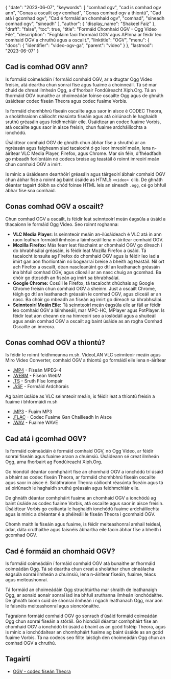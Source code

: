 {
  "date": "2023-06-07",
  "keywords": [
"comhad ogv",
"cad is comhad ogv ann",
"Conas a oscailt ogv comhad",
"Conas comhad ogv a thiontú",
"Cad atá i gcomhad ogv",
"Cad é formáid an chomhaid ogv",
"comhad",
"síneadh comhad ogv",
"síneadh"
],
  "author": {
    "display_name": "Shakeel Faiz"
},
  "draft": "false",
  "toc": true,
  "title": "Formáid Chomhaid OGV - Ogg Video File",
  "description": "Foghlaim faoi fhormáid OGV agus APInna ar féidir leo comhaid OGV a chruthú agus a oscailt.",
  "linktitle": "OGV",
  "menu": {
    "docs": {
      "identifier": "video-ogv-ga",
      "parent": "video"
}
},
  "lastmod": "2023-06-07"
}

## Cad is comhad OGV ann?

Is formáid coimeádáin í formáid comhaid OGV, ar a dtugtar Ogg Video freisin, atá deartha chun sonraí físe agus fuaime a choinneáil. Tá sé mar chuid de chreat ilmheán Ogg, a d'fhorbair Fondúireacht Xiph.Org. Tá an fhormáid OGV bunaithe ar choimeádán foinse oscailte Ogg agus de ghnáth úsáidtear codec físeán Theora agus codec fuaime Vorbis.

Is formáid chomhbhrú físeáin oscailte agus saor in aisce é CODEC Theora, a sholáthraíonn cáilíocht réasúnta físeáin agus atá oiriúnach le haghaidh sruthú gréasáin agus feidhmchláir eile. Úsáidtear an codec fuaime Vorbis, atá oscailte agus saor in aisce freisin, chun fuaime ardcháilíochta a ionchódú.

Úsáidtear comhaid OGV de ghnáth chun ábhar físe a shruthú ar an ngréasán agus faigheann siad tacaíocht ó go leor imreoirí meán, lena n-áirítear VLC Media Player, Firefox, agus Chrome. Mar sin féin, d’fhéadfadh go mbeadh forlíontáin nó codecs breise ag teastáil ó roinnt imreoirí meán chun comhaid OGV a imirt.


Is minic a úsáideann dearthóirí gréasáin agus táirgeoirí ábhair comhaid OGV chun ábhar físe a roinnt ag baint úsáide as HTML5 `<video> `clib. De ghnáth déantar tagairt dóibh sa chód foinse HTML leis an síneadh `.ogg`, cé go bhfuil ábhar físe sna comhaid.

## Conas comhad OGV a oscailt?

Chun comhad OGV a oscailt, is féidir leat seinnteoirí meán éagsúla a úsáid a thacaíonn le formáid Ogg Video. Seo roinnt roghanna:

- **VLC Media Player:** Is seinnteoir meáin an-ilúsáideach é VLC atá in ann raon leathan formáidí ilmheán a láimhseáil lena n-áirítear comhaid OGV.
- **Mozilla Firefox:** Más fearr leat féachaint ar chomhaid OGV go díreach i do bhrabhsálaí gréasáin, is féidir leat Mozilla Firefox a úsáid. Tá tacaíocht ionsuite ag Firefox do chomhaid OGV agus is féidir leo iad a imirt gan aon fhorlíontáin nó bogearraí breise a bheith ag teastáil. Níl ort ach Firefox a oscailt, déan nascleanúint go dtí an leathanach gréasáin ina bhfuil comhad OGV, agus cliceáil ar an nasc chuig an gcomhad. Ba chóir go dtosódh an físeán ag imirt sa bhrabhsálaí.
- **Google Chrome:** Cosúil le Firefox, tá tacaíocht dhúchais ag Google Chrome freisin chun comhaid OGV a sheinm. Just a oscailt Chrome, téigh go dtí an leathanach gréasáin le comhad OGV, agus cliceáil ar an nasc. Ba chóir go mbeadh an físeán ag imirt go díreach sa bhrabhsálaí.
- **Seinnteoirí Meáin Eile:** Tá seinnteoirí meán éagsúla eile ar fáil ar féidir leo comhaid OGV a láimhseáil, mar MPC-HC, MPlayer agus PotPlayer. Is féidir leat aon cheann de na himreoirí seo a íoslódáil agus a shuiteáil agus ansin comhad OGV a oscailt ag baint úsáide as an rogha Comhad Oscailte an imreora.

## Conas comhad OGV a thiontú?

Is féidir le roinnt feidhmeanna m.sh. VideoLAN VLC seinnteoir meáin agus Miro Video Converter, comhaid OGV a thiontú go formáidí eile lena n-áirítear

- [.MP4](/video/mp4/) - Físeán MPEG-4
- [.WEBM](/video/webm/) - Físeán WebM
- [.TS](/video/ts/) - Sruth Físe Iompair
- [.ASF](/video/asf/) - Formáid Ardchórais

Ag baint úsáide as VLC seinnteoir meáin, is féidir leat a thiontú freisin a fuaime i bhformáidí m.sh

- [.MP3](/audio/mp3/) - Fuaim MP3
- [.FLAC](/audio/flac/) - Codec Fuaime Gan Chailleadh In Aisce
- [.WAV](/audio/wav/) - Fuaime WAVE

## Cad atá i gcomhad OGV?

Is formáid coimeádáin é formáid comhaid OGV, nó Ogg Video, ar féidir sonraí físeáin agus fuaime araon a chuimsiú. Úsáideann sé creat ilmheán Ogg, arna fhorbairt ag Fondúireacht Xiph.Org.

Go hiondúil déantar comhpháirt físe an chomhaid OGV a ionchódú trí úsáid a bhaint as codec físeán Theora, ar formáid chomhbhrú físeáin oscailte agus saor in aisce é. Soláthraíonn Theora cáilíocht réasúnta físeáin agus tá sé oiriúnach le haghaidh sruthú gréasáin agus feidhmchláir eile.

De ghnáth déantar comhpháirt fuaime an chomhaid OGV a ionchódú ag baint úsáide as codec fuaime Vorbis, atá oscailte agus saor in aisce freisin. Úsáidtear Vorbis go coitianta le haghaidh ionchódú fuaime ardcháilíochta agus is minic a dhéantar é a phéireáil le físeán Theora i gcomhaid OGV.

Chomh maith le físeáin agus fuaime, is féidir meiteashonraí amhail teideal, údar, dáta cruthaithe agus faisnéis ábhartha eile faoin ábhar físe a bheith i gcomhad OGV.

## Cad é formáid an chomhaid OGV?

Is formáid coimeádáin í formáid comhaid OGV atá bunaithe ar fhormáid coimeádán Ogg. Tá sé deartha chun creat a sholáthar chun cineálacha éagsúla sonraí ilmheán a chuimsiú, lena n-áirítear físeáin, fuaime, téacs agus meiteashonraí.

Tá formáid an choimeádáin Ogg struchtúrtha mar shraith de leathanaigh Ogg, ar aonaid aonair sonraí iad ina bhfuil sruthanna ilmheán ionchódaithe. De ghnáth bíonn cuid de shonraí ilmheán i ngach leathanach Ogg, mar aon le faisnéis meiteashonraí agus sioncrónaithe.

Tagraíonn formáid comhaid OGV go sonrach d’úsáid formáid coimeádán Ogg chun sonraí físeáin a stóráil. Go hiondúil déantar comhpháirt físe an chomhaid OGV a ionchódú trí úsáid a bhaint as an gcód fístéip Theora, agus is minic a ionchódaítear an chomhpháirt fuaime ag baint úsáide as an gcód fuaime Vorbis. Tá na codecs seo fillte laistigh den choimeádán Ogg chun an comhad OGV a chruthú.

## Tagairtí
* [OGV - codec físeán Theora](https://en.wikipedia.org/wiki/Theora)


